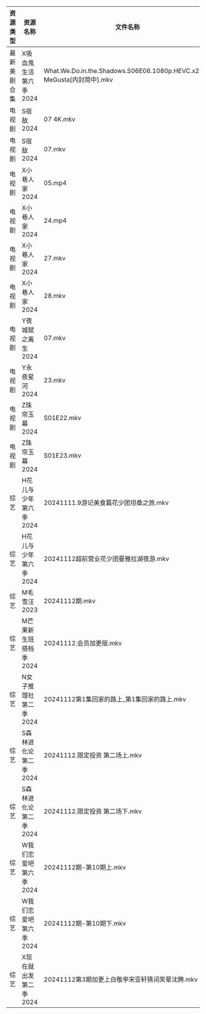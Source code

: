 | 资源类型   | 资源名称          | 文件名称                                                               | 分享链接                                      | 更新时间                |
| ------ | ------------- | ------------------------------------------------------------------ | ----------------------------------------- | ------------------- |
| 最新美剧合集 | X吸血鬼生活第六季2024 | What.We.Do.in.the.Shadows.S06E06.1080p.HEVC.x265-MeGusta[内封简中].mkv | https://www.alipan.com/s/gCDx2TKjkNi      | 2024-11-12 16:06:18 |
| 电视剧    | S宿敌2024       | 07 4K.mkv                                                          | https://www.alipan.com/s/jyw7xtYezPF      | 2024-11-12 08:06:03 |
| 电视剧    | S宿敌2024       | 07.mkv                                                             | https://www.alipan.com/s/jyw7xtYezPF      | 2024-11-12 00:05:58 |
| 电视剧    | X小巷人家2024     | 05.mp4                                                             | https://www.alipan.com/s/nfaZSoTnFL2      | 2024-11-12 21:06:13 |
| 电视剧    | X小巷人家2024     | 24.mp4                                                             | https://www.alipan.com/s/nfaZSoTnFL2      | 2024-11-12 21:06:13 |
| 电视剧    | X小巷人家2024     | 27.mkv                                                             | https://www.alipan.com/s/nfaZSoTnFL2      | 2024-11-12 21:06:13 |
| 电视剧    | X小巷人家2024     | 28.mkv                                                             | https://www.alipan.com/s/nfaZSoTnFL2      | 2024-11-12 21:06:12 |
| 电视剧    | Y夜城赋之离生2024   | 07.mkv                                                             | https://www.alipan.com/s/HRrmF6pzTLL      | 2024-11-12 20:06:36 |
| 电视剧    | Y永夜星河2024     | 23.mkv                                                             | https://www.alipan.com/s/torupuzCfzz      | 2024-11-12 20:06:39 |
| 电视剧    | Z珠帘玉幕2024     | S01E22.mkv                                                         | https://www.alipan.com/s/9Taskj8gkML      | 2024-11-12 14:06:40 |
| 电视剧    | Z珠帘玉幕2024     | S01E23.mkv                                                         | https://www.alipan.com/s/9Taskj8gkML      | 2024-11-12 14:06:40 |
| 综艺     | H花儿与少年第六季2024 | 20241111.9游记美食篇花少团坦桑之旅.mkv                                         | https://www.alipan.com/s/etrBePtYsJ7      | 2024-11-12 14:07:08 |
| 综艺     | H花儿与少年第六季2024 | 20241112超前营业花少团曼雅拉湖夜游.mkv                                          | https://www.alipan.com/s/etrBePtYsJ7      | 2024-11-12 14:07:08 |
| 综艺     | M毛雪汪2023      | 20241112期.mkv                                                      | https://www.aliyundrive.com/s/asPqfgPRqAg | 2024-11-12 14:07:21 |
| 综艺     | M芒果新生班搭档季2024 | 20241112.会员加更版.mkv                                                 | https://www.alipan.com/s/xnGaC7WzgLK      | 2024-11-12 14:07:26 |
| 综艺     | N女子推理社第二季2024 | 20241112第1集回家的路上_第1集回家的路上.mkv                                      | https://www.alipan.com/s/NNXXZUw3FNE      | 2024-11-12 14:07:48 |
| 综艺     | S森林进化论第二季2024 | 20241112.限定投资 第二场上.mkv                                             | https://www.alipan.com/s/NTinyQH8gfp      | 2024-11-12 14:08:06 |
| 综艺     | S森林进化论第二季2024 | 20241112.限定投资 第二场下.mkv                                             | https://www.alipan.com/s/NTinyQH8gfp      | 2024-11-12 14:08:05 |
| 综艺     | W我们恋爱吧第六季2024 | 20241112期-第10期上.mkv                                                | https://www.alipan.com/s/t2J6m3nj1EP      | 2024-11-12 14:08:18 |
| 综艺     | W我们恋爱吧第六季2024 | 20241112期-第10期下.mkv                                                | https://www.alipan.com/s/t2J6m3nj1EP      | 2024-11-12 14:08:18 |
| 综艺     | X现在就出发第二季2024 | 20241112第3期加更上白敬亭宋亚轩猜词笑晕沈腾.mkv                                     | https://www.alipan.com/s/YwguExbkfUt      | 2024-11-12 20:08:36 |
